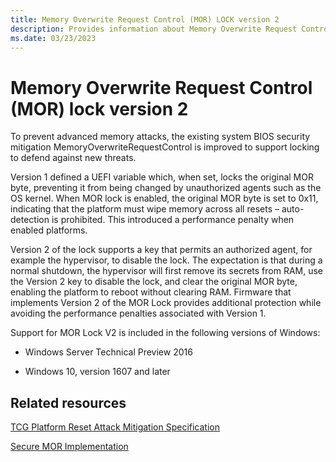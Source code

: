 ```yaml
---
title: Memory Overwrite Request Control (MOR) LOCK version 2
description: Provides information about Memory Overwrite Request Control (MOR) LOCK version 2.
ms.date: 03/23/2023
---
```


# Memory Overwrite Request Control (MOR) lock version 2

To prevent advanced memory attacks, the existing system BIOS security mitigation MemoryOverwriteRequestControl is improved to support locking to defend against new threats.

Version 1 defined a UEFI variable which, when set, locks the original MOR byte, preventing it from being changed by unauthorized agents such as the OS kernel. When MOR lock is enabled, the original MOR byte is set to 0x11, indicating that the platform must wipe memory across all resets – auto-detection is prohibited. This introduced a performance penalty when enabled platforms.

Version 2 of the lock supports a key that permits an authorized agent, for example the hypervisor, to disable the lock. The expectation is that during a normal shutdown, the hypervisor will first remove its secrets from RAM, use the Version 2 key to disable the lock, and clear the original MOR byte, enabling the platform to reboot without clearing RAM. Firmware that implements Version 2 of the MOR Lock provides additional protection while avoiding the performance penalties associated with Version 1.

Support for MOR Lock V2 is included in the following versions of Windows:

- Windows Server Technical Preview 2016

- Windows 10, version 1607 and later

## Related resources

[TCG Platform Reset Attack Mitigation Specification](https://www.trustedcomputinggroup.org/wp-content/uploads/Platform-Reset-Attack-Mitigation-Specification.pdf)

[Secure MOR Implementation](./device-guard-requirements.md)
